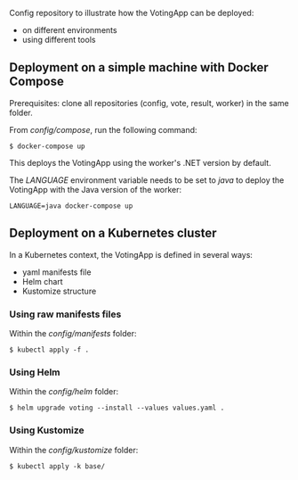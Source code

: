 Config repository to illustrate how the VotingApp can be deployed:
- on different environments
- using different tools


## Deployment on a simple machine with Docker Compose

Prerequisites: clone all repositories (config, vote, result, worker) in the same folder.

From *config/compose*, run the following command:

```
$ docker-compose up
```

This deploys the VotingApp using the worker's .NET version by default.

The *LANGUAGE* environment variable needs to be set to *java* to deploy the VotingApp with the Java version of the worker:

```
LANGUAGE=java docker-compose up
```

## Deployment on a Kubernetes cluster

In a Kubernetes context, the VotingApp is defined in several ways:
- yaml manifests file
- Helm chart
- Kustomize structure

### Using raw manifests files

Within the *config/manifests* folder:

```
$ kubectl apply -f .
```

### Using Helm

Within the *config/helm* folder:

```
$ helm upgrade voting --install --values values.yaml .
```

### Using Kustomize

Within the *config/kustomize* folder:

```
$ kubectl apply -k base/
```
